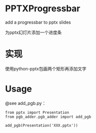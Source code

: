 # PPTXProgressbar
add a progressbar to pptx slides

为pptx幻灯片添加一个进度条

# 实现
使用python-pptx包画两个矩形再添加文字

# Usage
@see add_pgb.py：
```
from pptx import Presentation
from pgb_adder.pgb_adder import add_pgb

add_pgb(Presentation('XXX.pptx'))
```
